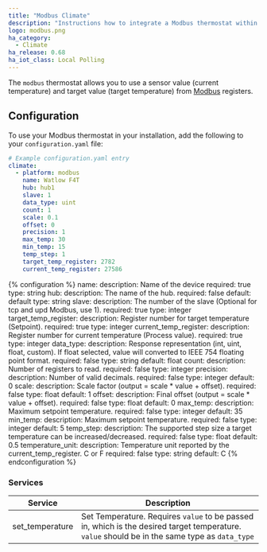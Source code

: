 ```yaml
---
title: "Modbus Climate"
description: "Instructions how to integrate a Modbus thermostat within Home Assistant."
logo: modbus.png
ha_category:
  - Climate
ha_release: 0.68
ha_iot_class: Local Polling
---
```



The `modbus` thermostat allows you to use a sensor value (current temperature) and target value (target temperature) from [Modbus](http://www.modbus.org/) registers.

## Configuration

To use your Modbus thermostat in your installation, add the following to your `configuration.yaml` file:

```yaml
# Example configuration.yaml entry
climate:
  - platform: modbus
    name: Watlow F4T
    hub: hub1
    slave: 1
    data_type: uint
    count: 1
    scale: 0.1
    offset: 0
    precision: 1
    max_temp: 30
    min_temp: 15
    temp_step: 1
    target_temp_register: 2782
    current_temp_register: 27586
```

{% configuration %}
name:
  description: Name of the device
  required: true
  type: string
hub:
  description: The name of the hub.
  required: false
  default: default
  type: string
slave:
  description: The number of the slave (Optional for tcp and upd Modbus, use 1).
  required: true
  type: integer
target_temp_register:
  description: Register number for target temperature (Setpoint).
  required: true
  type: integer
current_temp_register:
  description: Register number for current temperature (Process value).
  required: true
  type: integer
data_type:
  description: Response representation (int, uint, float, custom). If float selected, value will converted to IEEE 754 floating point format.
  required: false
  type: string
  default: float
count:
  description: Number of registers to read.
  required: false
  type: integer
precision:
  description: Number of valid decimals.
  required: false
  type: integer
  default: 0
scale:
  description: Scale factor (output = scale * value + offset).
  required: false
  type: float
  default: 1
offset:
  description: Final offset (output = scale * value + offset).
  required: false
  type: float
  default: 0
max_temp:
  description: Maximum setpoint temperature.
  required: false
  type: integer
  default: 35
min_temp:
  description: Maximum setpoint temperature.
  required: false
  type: integer
  default: 5 
temp_step:
  description: The supported step size a target temperature can be increased/decreased.
  required: false
  type: float
  default: 0.5 
temperature_unit:
  description: Temperature unit reported by the current_temp_register. C or F
  required: false
  type: string
  default: C
{% endconfiguration %}


### Services

| Service | Description |
| ------- | ----------- |
| set_temperature | Set Temperature. Requires `value` to be passed in, which is the desired target temperature. `value` should be in the same type as `data_type` |
